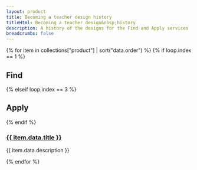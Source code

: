 ```yaml
---
layout: product
title: Becoming a teacher design history
titleHtml: Becoming a teacher design&nbsp;history
description: A history of the designs for the Find and Apply services
breadcrumbs: false
---
```

<div class="govuk-grid-row">
  {% for item in collections["product"] | sort("data.order") %}
    {% if loop.index == 1 %}
      <div class="govuk-grid-column-full govuk-!-margin-top-3">
        <h2 class="govuk-heading-l">Find</h2>
      </div>
    {% elseif loop.index == 3 %}
      <div class="govuk-grid-column-full govuk-!-margin-top-3">
        <h2 class="govuk-heading-l">Apply</h2>
      </div>
    {% endif %}
    <section class="govuk-grid-column-one-half govuk-!-margin-bottom-6">
      <h3 class="govuk-heading-m govuk-!-margin-bottom-1">
        <a href="{{ item.url }}">{{ item.data.title }}</a>
      </h3>
      <p class="govuk-body">{{ item.data.description }}</p>
    </section>
  {% endfor %}
</div>
